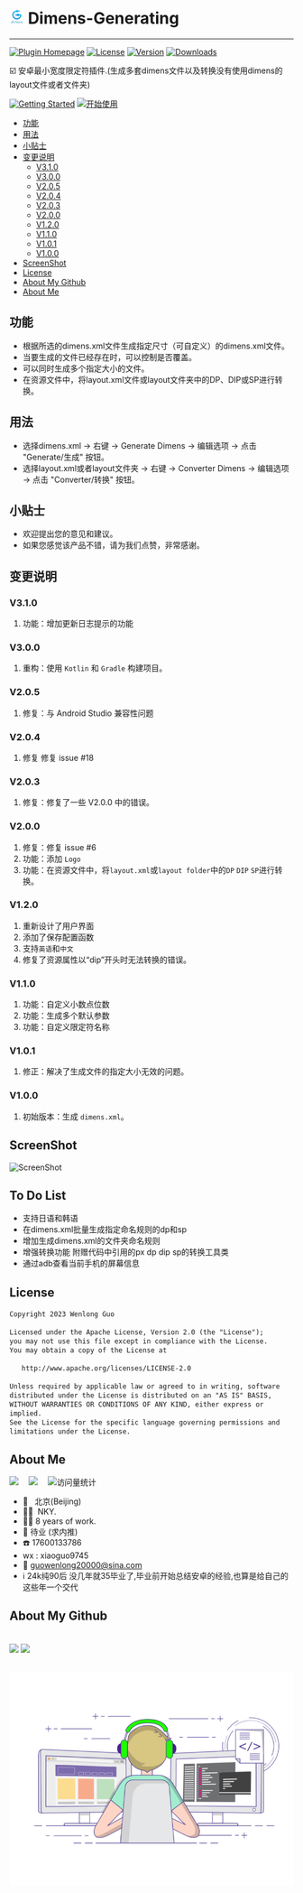 # <img src="https://raw.githubusercontent.com/Wenlong-Guo/open-assets/main/img/blog/pluginIcon.svg" style="width: 26px"> Dimens-Generating

---

[![Plugin Homepage][badge:plugin-homepage]][plugin-homepage]
[![License][license-img]][license]
[![Version][version-img]][plugin]
[![Downloads][badge:downloads]][plugin-homepage]

:ballot_box_with_check: 安卓最小宽度限定符插件.(生成多套dimens文件以及转换没有使用dimens的layout文件或者文件夹)

[![Getting Started][badge:get-started-en]][get-started-en]
[![开始使用][badge:get-started-zh]][get-started-zh]

[//]: # ([![はじめに][badge:get-started-jp]][get-started-ja])

[//]: # ([![시작하기][badge:get-started-ko]][get-started-ko])

- [功能](#功能)
- [用法](#用法)
- [小贴士](#小贴士)
- [变更说明](#变更说明)
  - [V3.1.0](#V310)
  - [V3.0.0](#V300)
  - [V2.0.5](#V205)
  - [V2.0.4](#V204)
  - [V2.0.3](#V203)
  - [V2.0.0](#V200)
  - [V1.2.0](#V120)
  - [V1.1.0](#V110)
  - [V1.0.1](#V101)
  - [V1.0.0](#V100)
- [ScreenShot](#ScreenShot)
- [License](#License)
- [About My Github](#About-My-Github)
- [About Me](#About-Me)

## 功能

* 根据所选的dimens.xml文件生成指定尺寸（可自定义）的dimens.xml文件。
* 当要生成的文件已经存在时，可以控制是否覆盖。
* 可以同时生成多个指定大小的文件。
* 在资源文件中，将layout.xml文件或layout文件夹中的DP、DIP或SP进行转换。

## 用法

* 选择dimens.xml -> 右键 -> Generate Dimens -> 编辑选项 -> 点击 "Generate/生成" 按钮。
* 选择layout.xml或者layout文件夹 -> 右键 -> Converter Dimens -> 编辑选项 -> 点击 "Converter/转换" 按钮。

## 小贴士

* 欢迎提出您的意见和建议。
* 如果您感觉该产品不错，请为我们点赞，非常感谢。

## 变更说明

### V3.1.0
1. 功能：增加更新日志提示的功能

### V3.0.0
1. 重构：使用 `Kotlin` 和 `Gradle` 构建项目。

### V2.0.5
1. 修复：与 Android Studio 兼容性问题

### V2.0.4
1. 修复 修复 issue #18

### V2.0.3
1. 修复：修复了一些 V2.0.0 中的错误。

### V2.0.0
1. 修复：修复 issue #6
2. 功能：添加 `Logo`
3. 功能：在资源文件中，将`layout.xml`或`layout folder`中的`DP` `DIP` `SP`进行转换。

### V1.2.0
1. 重新设计了用户界面
2. 添加了保存配置函数
3. 支持`英语`和`中文`
4. 修复了资源属性以“dip”开头时无法转换的错误。

### V1.1.0
1. 功能：自定义小数点位数
2. 功能：生成多个默认参数
3. 功能：自定义限定符名称

### V1.0.1
1. 修正：解决了生成文件的指定大小无效的问题。

### V1.0.0
1. 初始版本：生成 `dimens.xml`。

## ScreenShot

![ScreenShot](https://plugins.jetbrains.com/files/11290/screenshot_19610.png)

## To Do List

* 支持日语和韩语
* 在dimens.xml批量生成指定命名规则的dp和sp
* 增加生成dimens.xml的文件夹命名规则
* 增强转换功能 附赠代码中引用的px dp dip sp的转换工具类
* 通过adb查看当前手机的屏幕信息

License
-------

    Copyright 2023 Wenlong Guo

    Licensed under the Apache License, Version 2.0 (the "License");
    you may not use this file except in compliance with the License.
    You may obtain a copy of the License at

       http://www.apache.org/licenses/LICENSE-2.0

    Unless required by applicable law or agreed to in writing, software
    distributed under the License is distributed on an "AS IS" BASIS,
    WITHOUT WARRANTIES OR CONDITIONS OF ANY KIND, either express or implied.
    See the License for the specific language governing permissions and
    limitations under the License.

## About Me
<div align="left">
    <a href="https://juejin.cn/user/3931509310370701/posts"><img src="https://img.shields.io/badge/Website-掘金-blue" /></a>&emsp;
<!--     <a href="https://twitter.com/sun0225SUN/"><img src="https://img.shields.io/badge/Twitter-推特-blue" /></a>&emsp; -->
<!--     <a href="https://www.youtube.com/@sun0225SUN"><img src="https://img.shields.io/badge/YouTube-油管-c32136" /></a>&emsp; -->
<!--     <a href="https://box.sunguoqi.com/weixin_mp"><img src="https://img.shields.io/badge/WeChat-微信-07c160" /></a>&emsp; -->
    <a href="https://space.bilibili.com/321426902"><img src="https://img.shields.io/badge/Bilibili-B站-ff69b4" /></a>&emsp;
<!--     <a href="https://blog.csdn.net/weixin_50915462/"><img src="https://img.shields.io/badge/CSDN-论坛-c32136" /></a>&emsp; -->
<!--     <a href="https://www.zhihu.com/people/sunguoqi/"><img src="https://img.shields.io/badge/Zhihu-知乎-blue" /></a>&emsp; -->
    <!-- visitor statistics logo 访客数统计徽标 -->
    <img src="https://komarev.com/ghpvc/?username=Wenlong-Guo&label=Views&color=0e75b6&style=flat" alt="访问量统计" />
    <!--  <img src="https://visitor-badge.glitch.me/badge?page_id=sun0225SUN" alt="访客统计" /> -->
</div>

- 📍 &nbsp;&nbsp;北京(Beijing)
- 👨‍🎓 &nbsp;NKY.
- 👩‍💻 8 years of work.
- 🏢 待业 (求内推)
- ☎️ 17600133786
- wx : xiaoguo9745
- 📧  [guowenlong20000@sina.com](mailto:guowenlong20000@sina.com)
- ℹ️ 24k纯90后 没几年就35毕业了,毕业前开始总结安卓的经验,也算是给自己的这些年一个交代

## About My Github

<br/> 
<div align="left">
<img height='170' src="https://github-readme-stats.vercel.app/api/top-langs/?username=Wenlong-Guo&layout=compact&langs_count=8&theme=cobalt" align="center" />
<img height='170' src="https://github-readme-stats.vercel.app/api?username=Wenlong-Guo&show_icons=true&theme=cobalt" align="center" />
</div>
<br></br>
<img  alt="GIF" src="https://raw.githubusercontent.com/Wenlong-Guo/open-assets/main/img/blog/gif3.gif"/>

[license-img]: https://img.shields.io/badge/License-MIT-blue.svg
[license]: https://github.com/Wenlong-Guo/Dimens-Generating/blob/master/LICENSE
[version-img]: https://img.shields.io/badge/Jetbrains%20Plugins-V3.1.0-blue.svg
[plugin]: https://plugins.jetbrains.com/plugin/11290

[badge:plugin-homepage]: https://img.shields.io/badge/plugin--homepage-Dimens--Generating-blue
[badge:downloads]: https://img.shields.io/jetbrains/plugin/d/11290.svg?style=flat-square&colorB=blue

[plugin-homepage]: https://plugins.jetbrains.com/plugin/11290-dimens-generating
[dimens-generating-plugin]: https://plugins.jetbrains.com/plugin/11290-dimens-generating
[plugin-homepage]: https://plugins.jetbrains.com/plugin/8579-translation

[badge:get-started-en]: https://img.shields.io/badge/Get%20Started-English-4CAF50?style=flat-square
[badge:get-started-zh]: https://img.shields.io/badge/%E5%BC%80%E5%A7%8B%E4%BD%BF%E7%94%A8-%E4%B8%AD%E6%96%87-2196F3?style=flat-square
[badge:get-started-jp]: https://img.shields.io/badge/%E3%81%AF%E3%81%98%E3%82%81%E3%81%AB-%E6%97%A5%E6%9C%AC%E8%AA%9E-009688?style=flat-square
[badge:get-started-ko]: https://img.shields.io/badge/%EC%8B%9C%EC%9E%91%ED%95%98%EA%B8%B0-%ED%95%9C%EA%B5%AD%EC%96%B4-7CB342?style=flat-square

[get-started-en]: https://github.com/Wenlong-Guo/Dimens-Generating/blob/master/README.md
[get-started-zh]: https://github.com/Wenlong-Guo/Dimens-Generating/blob/master/README-zh.md
[get-started-ja]: https://github.com/Wenlong-Guo/Dimens-Generating/blob/master/README-ja.md
[get-started-ko]: https://github.com/Wenlong-Guo/Dimens-Generating/blob/master/README-ko.md

